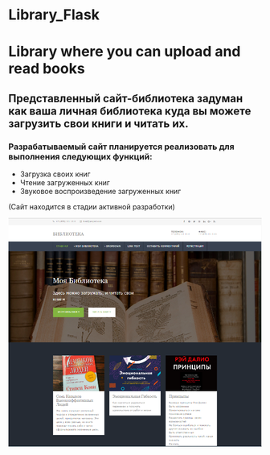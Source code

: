 # Library_Flask
# Library where you can upload and read books
## Представленный сайт-библиотека задуман как ваша личная библиотека куда вы можете загрузить свои книги и читать их. 
### Разрабатываемый сайт планируется реализовать для выполнения следующих функций:
+ Загрузка своих книг
+ Чтение загруженных книг
+ Звуковое воспроизведение загруженных книг


(Сайт находится в стадии активной разработки)


![](https://github.com/Shipoto/Library_Flask/blob/master/static/images/demo/image-lib-title.PNG)
